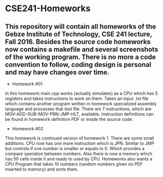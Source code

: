 # CSE241-Homeworks
This repository will contain all homeworks of the Gebze Institute of Technology, CSE 241 lecture, Fall 2016. Besides the source code homeworks now contains a makefile and several screenshots of the working program. There is no more a code convention to follow, coding design is personal and may have changes over time.
-
- Homework #01

In this homework main.cpp works (actually simulates) as a CPU which has 5 registers and takes instructions to work on them. Takes an input .txt file which contains another program written in homework specialized assembly language and processes that text file. There are 7 instructions, which are MOV-ADD-SUB-MOV-PRN-JMP-HLT, available. Instruction definitions can be found in homework definition PDF or inside the source code.

- Homework #02

This homework is continued version of homework 1. There are some small additions. CPU now has one more instruction which is JPN. Similar to JMP but controls if one number is smaller or equals to 0. Which provides a compare operation between numbers. Also there is now a memory which has 50 cells inside it and ready to used by CPU. Homeworks also wants a CPU Program that takes 10 numbers (random numbers given on PDF inserted to memory) and sorts them.
